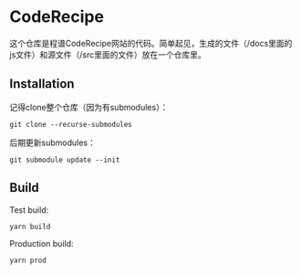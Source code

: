 # CodeRecipe
这个仓库是程谱CodeRecipe网站的代码。简单起见，生成的文件（/docs里面的js文件）和源文件（/src里面的文件）放在一个仓库里。

## Installation
记得clone整个仓库（因为有submodules）：
```
git clone --recurse-submodules
```

后期更新submodules：
```
git submodule update --init
```

## Build
Test build:
```
yarn build
```

Production build:
```
yarn prod
```
